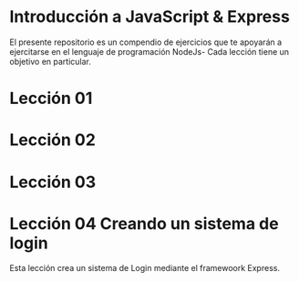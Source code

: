 # Introducción a JavaScript & Express
El presente repositorio es un compendio de ejercicios que te apoyarán a ejercitarse en el lenguaje de programación NodeJs- Cada lección tiene un objetivo en particular.

# Lección 01

# Lección 02

# Lección 03

# Lección 04  Creando un sistema de login
Esta lección crea un sistema de Login mediante el framewoork Express.
